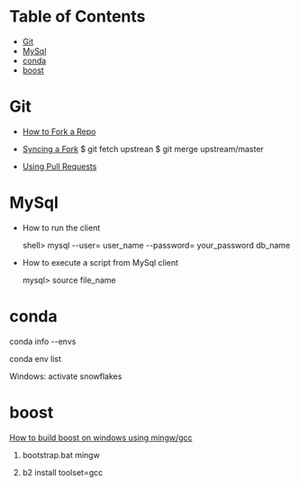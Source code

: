 # Table of Contents

* [Git](#git)
* [MySql](#MySql)
* [conda](#conda)
* [boost](#boost)

# <a name="git"></a>Git

* [How to Fork a Repo](https://help.github.com/articles/fork-a-repo/)
* [Syncing a Fork](https://help.github.com/articles/syncing-a-fork/)
    $ git fetch upstrean
    $ git merge upstream/master 
   
* [Using Pull Requests](https://help.github.com/articles/using-pull-requests/)


# <a name='MySql'></a> MySql

* How to run the client

    shell> mysql --user= user_name --password= your_password db_name

* How to execute a script from MySql client

    mysql> source file_name

# <a name='conda'></a> conda

conda info --envs

conda env list

Windows: activate snowflakes

# <a name='boost'></a> boost

[How to build boost on windows using mingw/gcc](https://andres.jaimes.net/718/how-to-install-the-c-boost-libraries-on-windows/)

1. bootstrap.bat mingw

2. b2 install toolset=gcc





